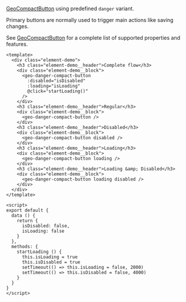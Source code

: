 [GeoCompactButton](./#/Elements/GeoCompactButton) using predefined `danger` variant.

Primary buttons are normally used to trigger main actions like saving changes.

See [GeoCompactButton](./#/Elements/GeoCompactButton) for a complete list of
supported properties and features.

```vue live
<template>
  <div class="element-demo">
    <h3 class="element-demo__header">Complete flow</h3>
    <div class="element-demo__block">
      <geo-danger-compact-button
        :disabled="isDisabled"
        :loading="isLoading"
        @click="startLoading()"
      />
    </div>
    <h3 class="element-demo__header">Regular</h3>
    <div class="element-demo__block">
      <geo-danger-compact-button />
    </div>
    <h3 class="element-demo__header">Disabled</h3>
    <div class="element-demo__block">
      <geo-danger-compact-button disabled />
    </div>
    <h3 class="element-demo__header">Loading</h3>
    <div class="element-demo__block">
      <geo-danger-compact-button loading />
    </div>
    <h3 class="element-demo__header">Loading &amp; Disabled</h3>
    <div class="element-demo__block">
      <geo-danger-compact-button loading disabled />
    </div>
  </div>
</template>

<script>
export default {
  data () {
    return {
      isDisabled: false,
      isLoading: false
    }
  },
  methods: {
    startLoading () {
      this.isLoading = true
      this.isDisabled = true
      setTimeout(() => this.isLoading = false, 2000)
      setTimeout(() => this.isDisabled = false, 4000)
    }
  }
}
</script>
```

